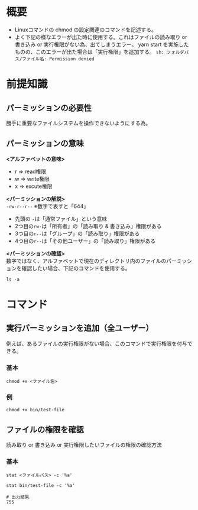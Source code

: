 # 概要
- Linuxコマンドの chmod の設定関連のコマンドを記述する。
- よく下記の様なエラーが出た時に使用する。これはファイルの読み取り or 書き込み or 実行権限がない為、出てしまうエラー。 
yarn start を実施したものの、このエラーが出た場合は「実行権限」を追加する。
```sh: フォルダパス/ファイル名: Permission denied```

# 前提知識
## パーミッションの必要性
勝手に重要なファイルシステムを操作できないようにする為。

## パーミッションの意味
**<アルファベットの意味>**  
- r => read権限
- w => write権限
- x => excute権限

**<パーミッションの解説>**  
```-rw-r--r--```
※数字で表すと「644」

- 先頭の ```-```は「通常ファイル」という意味
- 2つ目の```rw-```は「所有者」の「読み取り & 書き込み」権限がある
- 3つ目の```r--```は「グループ」の「読み取り」権限がある
- 4つ目の```r--```は「その他ユーザー」の「読み取り」権限がある

**<パーミッションの確認>**  
数字ではなく、アルファベットで現在のディレクトリ内のファイルのパーミッションを確認したい場合、下記のコマンドを使用する。
```
ls -a
```


# コマンド
## 実行パーミッションを追加（全ユーザー）
例えば、あるファイルの実行権限がない場合、このコマンドで実行権限を付与できる。

### 基本
```shell
chmod +x <ファイル名>
```

### 例
```shell
chmod +x bin/test-file
```

## ファイルの権限を確認
読み取り or 書き込み or 実行権限したいファイルの権限の確認方法

### 基本
```shell
stat <ファイルパス> -c '%a'
```

```shell
stat bin/test-file -c '%a'
```
```
# 出力結果
755
```
